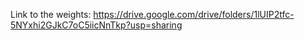 Link to the weights: https://drive.google.com/drive/folders/1lUIP2tfc-5NYxhi2GJkC7oC5iicNnTkp?usp=sharing
